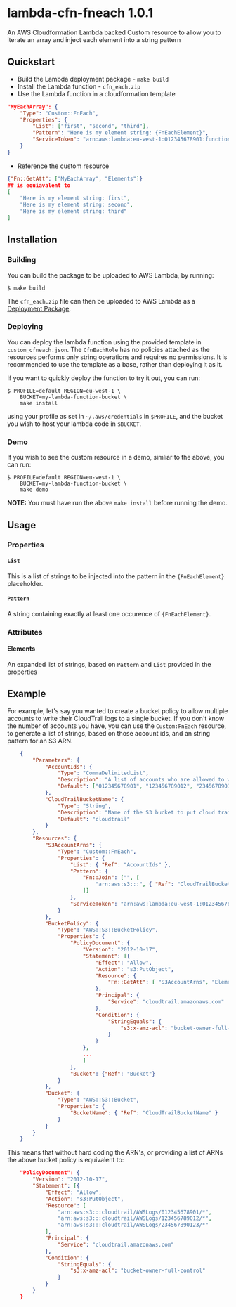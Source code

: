 # lambda-cfn-fneach 1.0.1
An AWS Cloudformation Lambda backed Custom resource to allow you to iterate an array and inject each element into a string pattern

## Quickstart

 - Build the Lambda deployment package - `make build`
 - Install the Lambda function - `cfn_each.zip`
 - Use the Lambda function in a cloudformation template

```json
"MyEachArray": {
    "Type": "Custom::FnEach",
    "Properties": {
        "List": ["first", "second", "third"],
        "Pattern": "Here is my element string: {FnEachElement}",
        "ServiceToken": "arn:aws:lambda:eu-west-1:012345678901:function:CloudFormationFnEach"
    }
}
```

 - Reference the custom resource

```json
{"Fn::GetAtt": ["MyEachArray", "Elements"]}
## is equiavalent to
[
    "Here is my element string: first",
    "Here is my element string: second",
    "Here is my element string: third"
]
```

## Installation

### Building
You can build the package to be uploaded to AWS Lambda, by running:

    $ make build

The `cfn_each.zip` file can then be uploaded to AWS Lambda as a
[Deployment Package](http://docs.aws.amazon.com/lambda/latest/dg/lambda-python-how-to-create-deployment-package.html).

### Deploying

You can deploy the lambda function using the provided template in 
`custom_cfneach.json`. The `CfnEachRole` has no policies attached as the
resources performs only string operations and requires no permissions.
It is recommended to use the template as a base, rather than deploying
it as it.

If you want to quickly deploy the function to try it out, you can run:

    $ PROFILE=default REGION=eu-west-1 \
        BUCKET=my-lambda-function-bucket \
        make install

using your profile as set in `~/.aws/credentials` in `$PROFILE`, and the
bucket you wish to host your lambda code in `$BUCKET`.

### Demo
If you wish to see the custom resource in a demo, simliar to the above, you can run:

    $ PROFILE=default REGION=eu-west-1 \
        BUCKET=my-lambda-function-bucket \
        make demo
__NOTE:__ You must have run the above `make install` before running the demo.


## Usage

### Properties

#### `List`
This is a list of strings to be injected into the pattern in the 
`{FnEachElement}` placeholder.

#### `Pattern`
A string containing exactly at least one occurence of `{FnEachElement}`.

### Attributes

#### Elements
An expanded list of strings, based on `Pattern` and `List` provided in
the properties

## Example

For example, let's say you wanted to create a bucket policy to allow
multiple accounts to write their CloudTrail logs to a single bucket.
If you don't know the number of accounts you have, you can use the 
`Custom:FnEach` resource, to generate a list of strings, based on those
account ids, and an string pattern for an S3 ARN.

```json
    {
        "Parameters": {
            "AccountIds": {
                "Type": "CommaDelimitedList",
                "Description": "A list of accounts who are allowed to write to this bucket.",
                "Default": ["012345678901", "123456789012", "234567890123"]
            },
            "CloudTrailBucketName": {
                "Type": "String",
                "Description": "Name of the S3 bucket to put cloud trail logs into",
                "Default": "cloudtrail"
            }
        },
        "Resources": {
            "S3AccountArns": {
                "Type": "Custom::FnEach",
                "Properties": {
                    "List": { "Ref": "AccountIds" },
                    "Pattern": {
                        "Fn::Join": ["", [
                            "arn:aws:s3:::", { "Ref": "CloudTrailBucketName" }, "/AWSLogs/{FnEachElement}/*"
                        ]]
                    },
                    "ServiceToken": "arn:aws:lambda:eu-west-1:012345678901:function:CloudFormationFnEach"
                }
            },
            "BucketPolicy": {
                "Type": "AWS::S3::BucketPolicy",
                "Properties": {
                    "PolicyDocument": {
                        "Version": "2012-10-17",
                        "Statement": [{
                            "Effect": "Allow",
                            "Action": "s3:PutObject",
                            "Resource": {
                                "Fn::GetAtt": [ "S3AccountArns", "Elements" ]
                            },
                            "Principal": {
                                "Service": "cloudtrail.amazonaws.com"
                            },
                            "Condition": {
                                "StringEquals": {
                                    "s3:x-amz-acl": "bucket-owner-full-control"
                                }
                            }
                        },
                        ...
                        ]
                    },
                    "Bucket": {"Ref": "Bucket"}
                }
            },
            "Bucket": {
                "Type": "AWS::S3::Bucket",
                "Properties": {
                    "BucketName": { "Ref": "CloudTrailBucketName" }
                }
            }
        }
    }
```

This means that without hard coding the ARN's, or providing a list of ARNs
the above bucket policy is equivalent to:

```json
    "PolicyDocument": {
        "Version": "2012-10-17",
        "Statement": [{
            "Effect": "Allow",
            "Action": "s3:PutObject",
            "Resource": [
                "arn:aws:s3:::cloudtrail/AWSLogs/012345678901/*",
                "arn:aws:s3:::cloudtrail/AWSLogs/123456789012/*",
                "arn:aws:s3:::cloudtrail/AWSLogs/234567890123/*"
            ],
            "Principal": {
                "Service": "cloudtrail.amazonaws.com"
            },
            "Condition": {
                "StringEquals": {
                    "s3:x-amz-acl": "bucket-owner-full-control"
                }
            }
        }
    }
```
